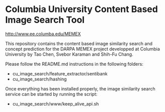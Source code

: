 # Columbia University Content Based Image Search Tool
http://www.ee.columba.edu/MEMEX

This repository contains the content based image similarity search and concept prediction for the DARPA MEMEX project developped at Columbia University by Tao Chen, Svebor Karaman and Shih-Fu Chang.

Please follow the README.md instructions in the following folders:
- cu_image_search/feature_extractor/sentibank
- cu_image_search/hashing

Once everything has been installed properly, the image similarity search service can be started by running the script:
- cu_image_search/www/keep_alive_api.sh
